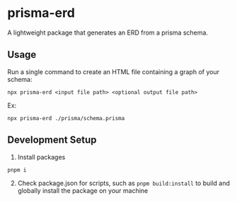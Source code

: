 # prisma-erd

A lightweight package that generates an ERD from a prisma schema.

## Usage

Run a single command to create an HTML file containing a graph of your schema:

```
npx prisma-erd <input file path> <optional output file path>
```

Ex:

```
npx prisma-erd ./prisma/schema.prisma
```

## Development Setup

1. Install packages

```
pnpm i
```

2. Check package.json for scripts, such as `pnpm build:install` to build and globally install the package on your machine
